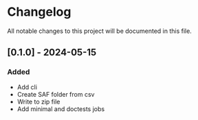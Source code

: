 # Changelog

All notable changes to this project will be documented in this file.

## [0.1.0] - 2024-05-15

### Added

- Add cli
- Create SAF folder from csv
- Write to zip file
- Add minimal and doctests jobs

<!-- generated by git-cliff -->
